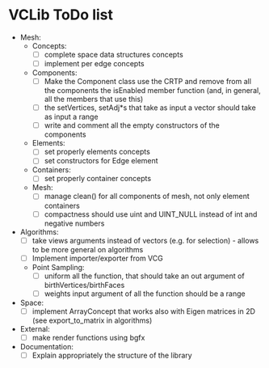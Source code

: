 # VCLib ToDo list

- Mesh:
  - Concepts:
    - [ ] complete space data structures concepts
    - [ ] implement per edge concepts
  - Components:
    - [ ] Make the Component class use the CRTP and remove from all the components the isEnabled member function 
          (and, in general, all the members that use this)
    - [ ] the setVertices, setAdj*s that take as input a vector should take as input a range
    - [ ] write and comment all the empty constructors of the components
  - Elements:
    - [ ] set properly elements concepts
    - [ ] set constructors for Edge element
  - Containers:
    - [ ] set properly container concepts
  - Mesh:
    - [ ] manage clean() for all components of mesh, not only element containers
    - [ ] compactness should use uint and UINT_NULL instead of int and negative numbers
- Algorithms:
  - [ ] take views arguments instead of vectors (e.g. for selection) - allows to be more general on algorithms
  - [ ] Implement importer/exporter from VCG
  - Point Sampling:
    - [ ] uniform all the function, that should take an out argument of birthVertices/birthFaces
    - [ ] weights input argument of all the function should be a range
- Space:
  - [ ] implement ArrayConcept that works also with Eigen matrices in 2D (see export_to_matrix in algorithms)
- External:
  - [ ] make render functions using bgfx
- Documentation:
  - [ ] Explain appropriately the structure of the library
